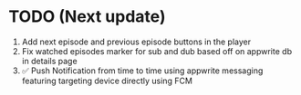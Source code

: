 # TODO (Next update)

1. Add next episode and previous episode buttons in the player
2. Fix watched episodes marker for sub and dub based off on appwrite db in details page
3. ✅ Push Notification from time to time using appwrite messaging featuring targeting device directly using FCM

